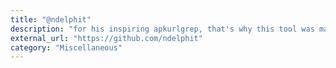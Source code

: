 ```yaml
---
title: "@ndelphit"
description: "for his inspiring apkurlgrep, that's why this tool was made."
external_url: "https://github.com/ndelphit"
category: "Miscellaneous"
---
```

